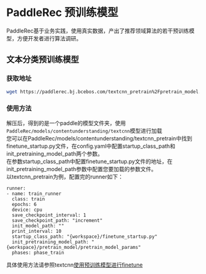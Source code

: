 # PaddleRec 预训练模型

PaddleRec基于业务实践，使用真实数据，产出了推荐领域算法的若干预训练模型，方便开发者进行算法调研。

## 文本分类预训练模型

### 获取地址

```bash
wget https://paddlerec.bj.bcebos.com/textcnn_pretrain%2Fpretrain_model.tar.gz
```

### 使用方法

解压后，得到的是一个paddle的模型文件夹，使用`PaddleRec/models/contentunderstanding/textcnn`模型进行加载  
您可以在PaddleRec/models/contentunderstanding/textcnn_pretrain中找到finetune_startup.py文件，在config.yaml中配置startup_class_path和init_pretraining_model_path两个参数。  
在参数startup_class_path中配置finetune_startup.py文件的地址，在init_pretraining_model_path参数中配置您要加载的参数文件。  
以textcnn_pretrain为例，配置完的runner如下：
```
runner:
- name: train_runner
  class: train
  epochs: 6
  device: cpu
  save_checkpoint_interval: 1
  save_checkpoint_path: "increment"
  init_model_path: "" 
  print_interval: 10
  startup_class_path: "{workspace}/finetune_startup.py"
  init_pretraining_model_path: "{workspace}/pretrain_model/pretrain_model_params"
  phases: phase_train
```
具体使用方法请参照textcnn[使用预训练模型进行finetune](https://github.com/PaddlePaddle/PaddleRec/tree/master/models/contentunderstanding/textcnn_pretrain)
